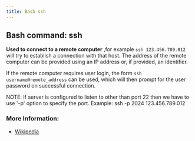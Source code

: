 ```yaml
---
title: Bash ssh
---
```


## Bash command: ssh

**Used to connect to a remote computer** ,for example `ssh 123.456.789.012` will try to establish a connection with that host. The
address of the remote computer can be provided using an IP address or, if provided, an identifier.

If the remote computer requires user login, the form `ssh username@remote_address` can be used, which will then prompt for the user
password on successful connection.

NOTE: If server is configured to listen to other than port 22 then we have to use '-p' option to specify the port.
Example: ssh -p 2024 123.456.789.012


### More Information:
* [Wikipedia](https://en.wikipedia.org/wiki/Secure_Shell)
